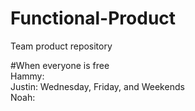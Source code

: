 # Functional-Product
Team product repository

#When everyone is free
<br> Hammy: 
<br> Justin: Wednesday, Friday, and Weekends
<br> Noah: 

